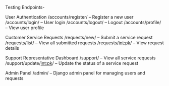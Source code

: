 Testing Endpoints-



User Authentication
/accounts/register/ – Register a new user
/accounts/login/ – User login
/accounts/logout/ – Logout
/accounts/profile/ – View user profile


Customer Service Requests
/requests/new/ – Submit a service request
/requests/list/ – View all submitted requests
/requests/<int:pk>/ – View request details


Support Representative Dashboard
/support/ – View all service requests
/support/update/<int:pk>/ – Update the status of a service request


Admin Panel
/admin/ – Django admin panel for managing users and requests

